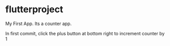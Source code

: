 # flutterproject

My First App. 
Its a counter app.

In first commit, click the plus button at bottom right to increment counter by 1
